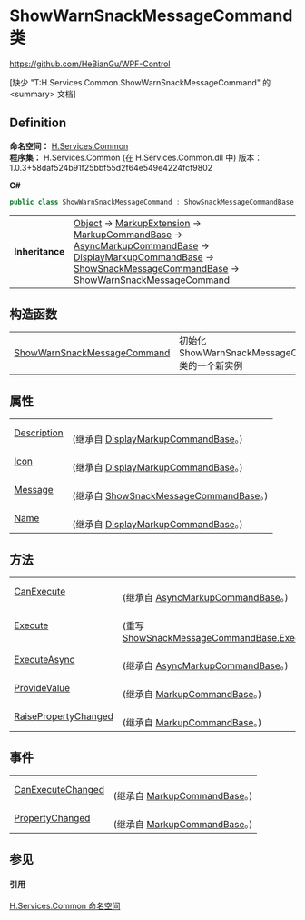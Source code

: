 # ShowWarnSnackMessageCommand 类
https://github.com/HeBianGu/WPF-Control

\[缺少 "T:H.Services.Common.ShowWarnSnackMessageCommand" 的 &lt;summary&gt; 文档\]



## Definition
**命名空间：** <a href="b9cdd84f-6623-a51a-f53b-465103ced202">H.Services.Common</a>  
**程序集：** H.Services.Common (在 H.Services.Common.dll 中) 版本：1.0.3+58daf524b91f25bbf55d2f64e549e4224fcf9802

**C#**
``` C#
public class ShowWarnSnackMessageCommand : ShowSnackMessageCommandBase
```

<table><tr><td><strong>Inheritance</strong></td><td><a href="https://learn.microsoft.com/dotnet/api/system.object" target="_blank" rel="noopener noreferrer">Object</a>  →  <a href="https://learn.microsoft.com/dotnet/api/system.windows.markup.markupextension" target="_blank" rel="noopener noreferrer">MarkupExtension</a>  →  <a href="96511e58-0fc0-ad75-3062-def1728c0866">MarkupCommandBase</a>  →  <a href="3ea4fc84-fb37-4339-5623-ab8b803575c3">AsyncMarkupCommandBase</a>  →  <a href="b991418e-2265-a92a-e09c-ba4638d469b0">DisplayMarkupCommandBase</a>  →  <a href="f10abf86-e235-36d4-0a34-94b605413ac3">ShowSnackMessageCommandBase</a>  →  ShowWarnSnackMessageCommand</td></tr>
</table>



## 构造函数
<table>
<tr>
<td><a href="5b4b1910-efe0-5bbe-660b-7c9fd1303b01">ShowWarnSnackMessageCommand</a></td>
<td>初始化 ShowWarnSnackMessageCommand 类的一个新实例</td></tr>
</table>

## 属性
<table>
<tr>
<td><a href="dba28c0d-f04b-92b4-acc2-a2c77bda8098">Description</a></td>
<td><br />(继承自 <a href="b991418e-2265-a92a-e09c-ba4638d469b0">DisplayMarkupCommandBase</a>。)</td></tr>
<tr>
<td><a href="b0d60137-1f11-6bbf-9381-1ae7be7ecd6c">Icon</a></td>
<td><br />(继承自 <a href="b991418e-2265-a92a-e09c-ba4638d469b0">DisplayMarkupCommandBase</a>。)</td></tr>
<tr>
<td><a href="9210bd40-34a5-5926-2a42-3213d3f93646">Message</a></td>
<td><br />(继承自 <a href="f10abf86-e235-36d4-0a34-94b605413ac3">ShowSnackMessageCommandBase</a>。)</td></tr>
<tr>
<td><a href="96e82c0e-cf3c-ba80-24c3-2fc2acfb8ffc">Name</a></td>
<td><br />(继承自 <a href="b991418e-2265-a92a-e09c-ba4638d469b0">DisplayMarkupCommandBase</a>。)</td></tr>
</table>

## 方法
<table>
<tr>
<td><a href="dc3e6516-46fa-e31c-9b32-f5b81040a4f9">CanExecute</a></td>
<td><br />(继承自 <a href="3ea4fc84-fb37-4339-5623-ab8b803575c3">AsyncMarkupCommandBase</a>。)</td></tr>
<tr>
<td><a href="7f0aafa1-4c00-3a09-9e3e-e8db3f604fed">Execute</a></td>
<td><br />(重写 <a href="45ae511e-cbd4-a452-dab9-98b2f156489f">ShowSnackMessageCommandBase.Execute(Object)</a>)</td></tr>
<tr>
<td><a href="4901e12e-2666-2ea5-8b33-6123fd1f9610">ExecuteAsync</a></td>
<td><br />(继承自 <a href="3ea4fc84-fb37-4339-5623-ab8b803575c3">AsyncMarkupCommandBase</a>。)</td></tr>
<tr>
<td><a href="0f88947c-5845-91d6-33fb-8345fb3df8ac">ProvideValue</a></td>
<td><br />(继承自 <a href="96511e58-0fc0-ad75-3062-def1728c0866">MarkupCommandBase</a>。)</td></tr>
<tr>
<td><a href="1e2f2501-f35c-bd75-d0dc-ecd53d8629c7">RaisePropertyChanged</a></td>
<td><br />(继承自 <a href="96511e58-0fc0-ad75-3062-def1728c0866">MarkupCommandBase</a>。)</td></tr>
</table>

## 事件
<table>
<tr>
<td><a href="10842d8a-3625-e875-a4e0-f2b9e39f5483">CanExecuteChanged</a></td>
<td><br />(继承自 <a href="96511e58-0fc0-ad75-3062-def1728c0866">MarkupCommandBase</a>。)</td></tr>
<tr>
<td><a href="c13e43b8-0ccc-3da7-7636-6ea052456091">PropertyChanged</a></td>
<td><br />(继承自 <a href="96511e58-0fc0-ad75-3062-def1728c0866">MarkupCommandBase</a>。)</td></tr>
</table>

## 参见


#### 引用
<a href="b9cdd84f-6623-a51a-f53b-465103ced202">H.Services.Common 命名空间</a>  
